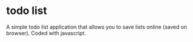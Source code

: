 # todo list

A simple todo list application that allows you to save lists online (saved on browser). Coded with javascript.
